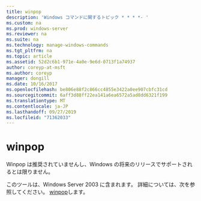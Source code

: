 ```yaml
---
title: winpop
description: 'Windows コマンドに関するトピック * * * *- '
ms.custom: na
ms.prod: windows-server
ms.reviewer: na
ms.suite: na
ms.technology: manage-windows-commands
ms.tgt_pltfrm: na
ms.topic: article
ms.assetid: 52d2c6b1-971e-4a0e-9e6d-0713f1a74937
author: coreyp-at-msft
ms.author: coreyp
manager: dongill
ms.date: 10/16/2017
ms.openlocfilehash: be806e88f2c866cc4855e3422a0ee907cbfc31cd
ms.sourcegitcommit: 6aff3d88ff22ea141a6ea6572a5ad8dd6321f199
ms.translationtype: MT
ms.contentlocale: ja-JP
ms.lasthandoff: 09/27/2019
ms.locfileid: "71362033"
---
```

# <a name="winpop"></a>winpop



Winpop は推奨されていませんし、Windows の将来のリリースでサポートされるとは限りません。

このツールは、Windows Server 2003 に含まれます。 詳細については、次を参照してください。 [winpop](https://technet.microsoft.com/library/cc772824(v=ws.10).aspx)します。